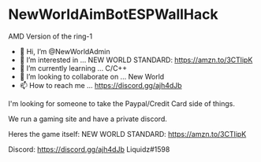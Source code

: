 # NewWorldAimBotESPWallHack
AMD Version of the ring-1

- 👋 Hi, I’m @NewWorldAdmin
- 👀 I’m interested in ... NEW WORLD STANDARD: https://amzn.to/3CTlipK
- 🌱 I’m currently learning ... C/C++
- 💞️ I’m looking to collaborate on ... New World
- 📫 How to reach me ... https://discord.gg/ajh4dJb

<!---
NewWorldAdmin/NewWorldAdmin is a ✨ special ✨ repository because its `README.md` (this file) appears on your GitHub profile.
You can click the Preview link to take a look at your changes.
--->
I'm looking for someone to take the Paypal/Credit Card side of things.

We run a gaming site and have a private discord.

Heres the game itself: NEW WORLD STANDARD: https://amzn.to/3CTlipK

Discord: https://discord.gg/ajh4dJb
Liquidz#1598
